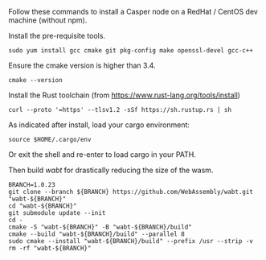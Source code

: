 Follow these commands to install a Casper node on a RedHat / CentOS dev machine (without npm).

Install the pre-requisite tools.

`sudo yum install gcc cmake git pkg-config make openssl-devel gcc-c++`

Ensure the cmake version is higher than 3.4.

`cmake --version`

Install the Rust toolchain (from https://www.rust-lang.org/tools/install)

`curl --proto '=https' --tlsv1.2 -sSf https://sh.rustup.rs | sh`

As indicated after install, load your cargo environment:

`source $HOME/.cargo/env`

Or exit the shell and re-enter to load cargo in your PATH. 

Then build _wabt_ for drastically reducing the size of the wasm.

```
BRANCH=1.0.23
git clone --branch ${BRANCH} https://github.com/WebAssembly/wabt.git "wabt-${BRANCH}"
cd "wabt-${BRANCH}" 
git submodule update --init 
cd - 
cmake -S "wabt-${BRANCH}" -B "wabt-${BRANCH}/build" 
cmake --build "wabt-${BRANCH}/build" --parallel 8 
sudo cmake --install "wabt-${BRANCH}/build" --prefix /usr --strip -v 
rm -rf "wabt-${BRANCH}"
```